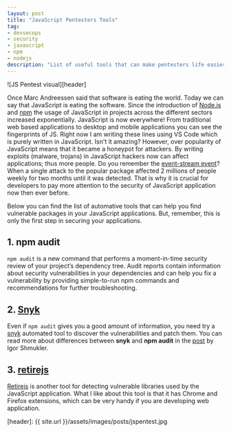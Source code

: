 ```yaml
---
layout: post
title: "JavaScript Pentesters Tools"
tag:
- devsecops
- security
- javascript
- npm
- nodejs
description: "List of useful tools that can make pentesters life easier"
---
```


![JS Pentest visual][header]

Once Marc Andreessen said that software is eating the world. Today we can say that JavaScript is eating the software. Since the introduction of [Node.js](https://nodejs.org) and [npm](https://npmjs.org) the usage of JavaScript in projects across the different sectors increased exponentially. JavaScript is now everywhere! From traditional web based applications to desktop and mobile applications you can see the fingerprints of JS. Right now I am writing these lines using VS Code which is purely written in JavaScript. Isn't it amazing? However, over popularity of JavaScript means that it became a honeypot for attackers. By writing exploits (malware, trojans) in JavaScript hackers now can affect applications; thus more people. Do you remember the [event-stream event](https://blog.npmjs.org/post/180565383195/details-about-the-event-stream-incident)? When a single attack to the popular package affected 2 millions of people weekly for two months until it was detected. That is why it is crucial for developers to pay more attention to the security of JavaScript application now then ever before. 

Below you can find the list of automative tools that can help you find vulnerable packages in your JavaScript applications. But, remember, this is only the first step in securing your applications. 

## 1. npm audit
`npm audit` is a new command that performs a moment-in-time security review of your project’s dependency tree. Audit reports contain information about security vulnerabilities in your dependencies and can help you fix a vulnerability by providing simple-to-run npm commands and recommendations for further troubleshooting.

## 2. [Snyk](https://snyk.io/)
Even if `npm audit` gives you a good amount of information, you need try a [snyk](https://snyk.io) automated tool to discover the vulnerabilities and patch them. You can read more about differences between __snyk__ and __npm audit__ in the [post](https://www.nearform.com/blog/comparing-npm-audit-with-snyk/) by Igor Shmukler.

## 3. [retirejs](https://retirejs.github.io/retire.js/)
[Retirejs](https://retirejs.github.io/retire.js/) is another tool for detecting vulnerable libraries used by the JavaScript application. What I like about this tool is that it has Chrome and Firefox extensions, which can be very handy if you are developing web application. 


[header]: {{ site.url }}/assets/images/posts/jspentest.jpg